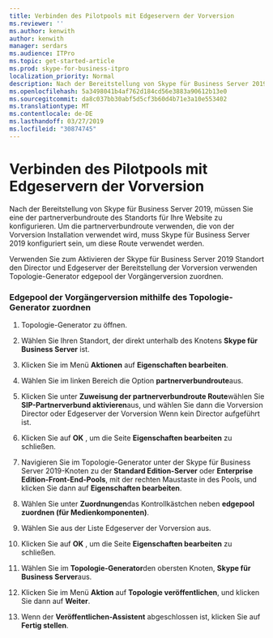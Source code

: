 ```yaml
---
title: Verbinden des Pilotpools mit Edgeservern der Vorversion
ms.reviewer: ''
ms.author: kenwith
author: kenwith
manager: serdars
ms.audience: ITPro
ms.topic: get-started-article
ms.prod: skype-for-business-itpro
localization_priority: Normal
description: Nach der Bereitstellung von Skype für Business Server 2019, müssen Sie eine der partnerverbundroute des Standorts für Ihre Website zu konfigurieren. Um die partnerverbundroute verwenden, die von der Vorversion Installation verwendet wird, muss Skype für Business Server 2019 konfiguriert sein, um diese Route verwendet werden.
ms.openlocfilehash: 5a3498041b4af762d184cd56e3883a90612b13e0
ms.sourcegitcommit: da8c037bb30abf5d5cf3b60d4b71e3a10e553402
ms.translationtype: MT
ms.contentlocale: de-DE
ms.lasthandoff: 03/27/2019
ms.locfileid: "30874745"
---
```

# <a name="connect-pilot-pool-to-legacy-edge-servers"></a>Verbinden des Pilotpools mit Edgeservern der Vorversion

Nach der Bereitstellung von Skype für Business Server 2019, müssen Sie eine der partnerverbundroute des Standorts für Ihre Website zu konfigurieren. Um die partnerverbundroute verwenden, die von der Vorversion Installation verwendet wird, muss Skype für Business Server 2019 konfiguriert sein, um diese Route verwendet werden. 
  
Verwenden Sie zum Aktivieren der Skype für Business Server 2019 Standort den Director und Edgeserver der Bereitstellung der Vorversion verwenden Topologie-Generator edgepool der Vorgängerversion zuordnen.
  
### <a name="to-associate-the-legacy-edge-pool-by-using-topology-builder"></a>Edgepool der Vorgängerversion mithilfe des Topologie-Generator zuordnen

1. Topologie-Generator zu öffnen. 
    
2. Wählen Sie Ihren Standort, der direkt unterhalb des Knotens **Skype für Business Server** ist. 
    
3. Klicken Sie im Menü **Aktionen** auf **Eigenschaften bearbeiten**.
    
4. Wählen Sie im linken Bereich die Option **partnerverbundroute**aus.
    
5. Klicken Sie unter **Zuweisung der partnerverbundroute Route**wählen Sie **SIP-Partnerverbund aktivieren**aus, und wählen Sie dann die Vorversion Director oder Edgeserver der Vorversion Wenn kein Director aufgeführt ist.
  
6. Klicken Sie auf **OK** , um die Seite **Eigenschaften bearbeiten** zu schließen. 
    
7. Navigieren Sie im Topologie-Generator unter der Skype für Business Server 2019-Knoten zu der **Standard Edition-Server** oder **Enterprise Edition-Front-End-Pools**, mit der rechten Maustaste in des Pools, und klicken Sie dann auf **Eigenschaften bearbeiten**.
    
8. Wählen Sie unter **Zuordnungen**das Kontrollkästchen neben **edgepool zuordnen (für Medienkomponenten)**. 
    
9. Wählen Sie aus der Liste Edgeserver der Vorversion aus. 
  
10. Klicken Sie auf **OK** , um die Seite **Eigenschaften bearbeiten** zu schließen. 
    
11. Wählen Sie im **Topologie-Generator**den obersten Knoten, **Skype für Business Server**aus.
    
12. Klicken Sie im Menü **Aktion** auf **Topologie veröffentlichen**, und klicken Sie dann auf **Weiter**.
    
13. Wenn der **Veröffentlichen-Assistent** abgeschlossen ist, klicken Sie auf **Fertig stellen**.
    

